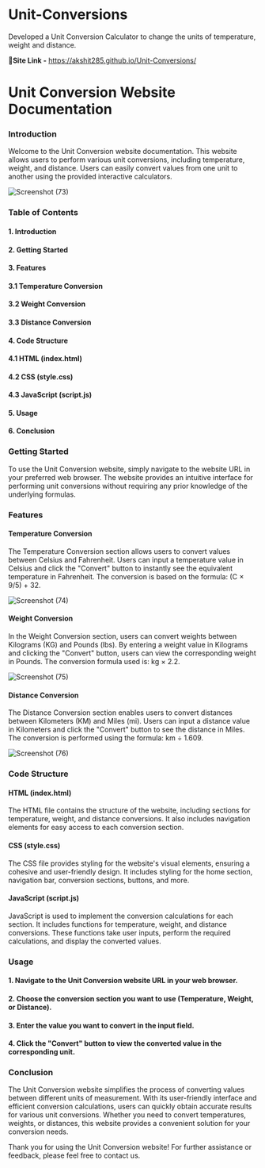 # Unit-Conversions
Developed a Unit Conversion Calculator to change the units of temperature, weight and distance.

🔑**Site Link -** https://akshit285.github.io/Unit-Conversions/

# Unit Conversion Website Documentation
### Introduction
Welcome to the Unit Conversion website documentation. This website allows users to perform various unit conversions, including temperature, weight, and distance. Users can easily convert values from one unit to another using the provided interactive calculators.

![Screenshot (73)](https://github.com/akshit285/Unit-Conversions/assets/98079528/bb4a6584-a6be-44dd-ad69-9252f8a5fcd2)


### Table of Contents
#### 1. Introduction
#### 2. Getting Started
#### 3. Features
####   3.1 Temperature Conversion
####   3.2 Weight Conversion
####   3.3 Distance Conversion
#### 4. Code Structure
####   4.1 HTML (index.html)
####   4.2 CSS (style.css)
####   4.3 JavaScript (script.js)
#### 5. Usage
#### 6. Conclusion

### Getting Started
To use the Unit Conversion website, simply navigate to the website URL in your preferred web browser. The website provides an intuitive interface for performing unit conversions without requiring any prior knowledge of the underlying formulas.

### Features
#### Temperature Conversion
The Temperature Conversion section allows users to convert values between Celsius and Fahrenheit. Users can input a temperature value in Celsius and click the "Convert" button to instantly see the equivalent temperature in Fahrenheit. The conversion is based on the formula: (C × 9/5) + 32.

![Screenshot (74)](https://github.com/akshit285/Unit-Conversions/assets/98079528/36cb9e95-65d5-48e1-9844-eca984c9b310)


#### Weight Conversion
In the Weight Conversion section, users can convert weights between Kilograms (KG) and Pounds (lbs). By entering a weight value in Kilograms and clicking the "Convert" button, users can view the corresponding weight in Pounds. The conversion formula used is: kg × 2.2.

![Screenshot (75)](https://github.com/akshit285/Unit-Conversions/assets/98079528/ebe64387-ebce-4a79-b077-e1bc014f7070)


#### Distance Conversion
The Distance Conversion section enables users to convert distances between Kilometers (KM) and Miles (mi). Users can input a distance value in Kilometers and click the "Convert" button to see the distance in Miles. The conversion is performed using the formula: km ÷ 1.609.

![Screenshot (76)](https://github.com/akshit285/Unit-Conversions/assets/98079528/c19cf2e4-638e-489c-a407-96764f615a0c)


### Code Structure
#### HTML (index.html)
The HTML file contains the structure of the website, including sections for temperature, weight, and distance conversions. It also includes navigation elements for easy access to each conversion section.

#### CSS (style.css)
The CSS file provides styling for the website's visual elements, ensuring a cohesive and user-friendly design. It includes styling for the home section, navigation bar, conversion sections, buttons, and more.

#### JavaScript (script.js)
JavaScript is used to implement the conversion calculations for each section. It includes functions for temperature, weight, and distance conversions. These functions take user inputs, perform the required calculations, and display the converted values.

### Usage
#### 1. Navigate to the Unit Conversion website URL in your web browser.
#### 2. Choose the conversion section you want to use (Temperature, Weight, or Distance).
#### 3. Enter the value you want to convert in the input field.
#### 4. Click the "Convert" button to view the converted value in the corresponding unit.

### Conclusion
The Unit Conversion website simplifies the process of converting values between different units of measurement. With its user-friendly interface and efficient conversion calculations, users can quickly obtain accurate results for various unit conversions. Whether you need to convert temperatures, weights, or distances, this website provides a convenient solution for your conversion needs.

Thank you for using the Unit Conversion website! For further assistance or feedback, please feel free to contact us.

